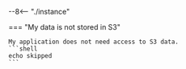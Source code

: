 --8<-- "./instance"

=== "My data is not stored in S3"

    My application does not need access to S3 data.
    ```shell
    echo skipped
    ```
